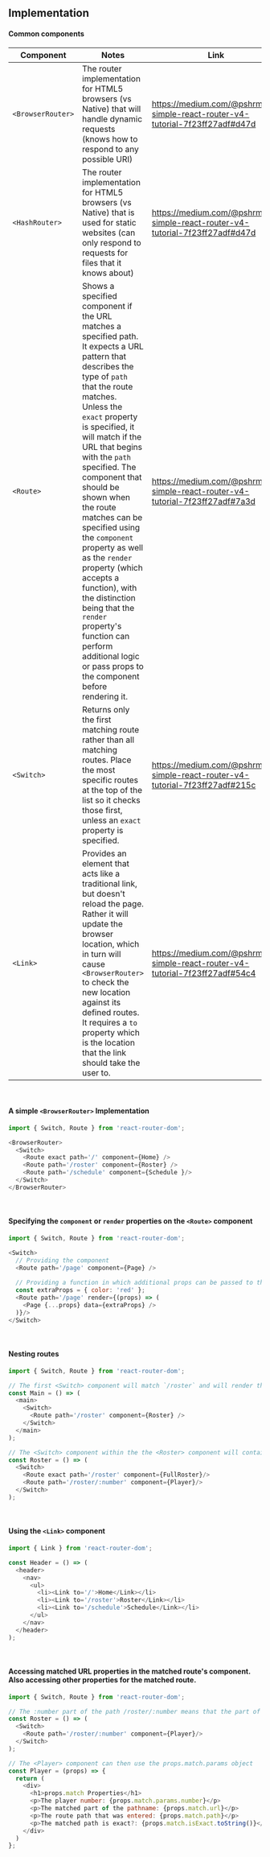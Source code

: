 ## Implementation

#### Common components
| Component | Notes | Link |
|---------------|-------------------------------------|----------------------------|
| `<BrowserRouter>` | The router implementation for HTML5 browsers (vs Native) that will handle dynamic requests (knows how to respond to any possible URI) | https://medium.com/@pshrmn/a-simple-react-router-v4-tutorial-7f23ff27adf#d47d |
| `<HashRouter>` | The router implementation for HTML5 browsers (vs Native) that is used for static websites (can only respond to requests for files that it knows about) | https://medium.com/@pshrmn/a-simple-react-router-v4-tutorial-7f23ff27adf#d47d |
| `<Route>` | Shows a specified component if the URL matches a specified path. It expects a URL pattern that describes the type of `path` that the route matches. Unless the `exact` property is specified, it will match if the URL that begins with the `path` specified. The component that should be shown when the route matches can be specified using the `component` property as well as the `render` property (which accepts a function), with the distinction being that the `render` property's function can perform additional logic or pass props to the component before rendering it. | https://medium.com/@pshrmn/a-simple-react-router-v4-tutorial-7f23ff27adf#7a3d |
| `<Switch>` | Returns only the first matching route rather than all matching routes. Place the most specific routes at the top of the list so it checks those first, unless an `exact` property is specified. | https://medium.com/@pshrmn/a-simple-react-router-v4-tutorial-7f23ff27adf#215c |
| `<Link>` | Provides an element that acts like a traditional link, but doesn't reload the page. Rather it will update the browser location, which in turn will cause `<BrowserRouter>` to check the new location against its defined routes. It requires a `to` property which is the location that the link should take the user to. | https://medium.com/@pshrmn/a-simple-react-router-v4-tutorial-7f23ff27adf#54c4 |

<br>

#### A simple `<BrowserRouter>` Implementation
```js
import { Switch, Route } from 'react-router-dom';

<BrowserRouter>
  <Switch>
    <Route exact path='/' component={Home} />
    <Route path='/roster' component={Roster} />
    <Route path='/schedule' component={Schedule }/>
  </Switch>
</BrowserRouter>
```

<br>


#### Specifying the `component` or `render` properties on the `<Route>` component
```js
import { Switch, Route } from 'react-router-dom';

<Switch>
  // Providing the component
  <Route path='/page' component={Page} />
  
  // Providing a function in which additional props can be passed to the component that gets rendered
  const extraProps = { color: 'red' };
  <Route path='/page' render={(props) => (
    <Page {...props} data={extraProps} />
  )}/>
</Switch>
```

<br>

#### Nesting routes
```js
import { Switch, Route } from 'react-router-dom';

// The first <Switch> component will match `/roster` and will render the <Roster> component
const Main = () => (
  <main>
    <Switch>
      <Route path='/roster' component={Roster} />
    </Switch>
  </main>
);

// The <Switch> component within the the <Roster> component will contain another set of routes which it will try to match against before it displays more detailed information.
const Roster = () => (
  <Switch>
    <Route exact path='/roster' component={FullRoster}/>
    <Route path='/roster/:number' component={Player}/>
  </Switch>
);
```

<br>

#### Using the `<Link>` component
```js
import { Link } from 'react-router-dom';

const Header = () => (
  <header>
    <nav>
      <ul>
        <li><Link to='/'>Home</Link></li>
        <li><Link to='/roster'>Roster</Link></li>
        <li><Link to='/schedule'>Schedule</Link></li>
      </ul>
    </nav>
  </header>
);
```

<br>

#### Accessing matched URL properties in the matched route's component. Also accessing other properties for the matched route.
```js
import { Switch, Route } from 'react-router-dom';

// The :number part of the path /roster/:number means that the part of the pathname that comes after /roster/ will be captured and stored as match.params.number
const Roster = () => (
  <Switch>
    <Route path='/roster/:number' component={Player}/>
  </Switch>
);

// The <Player> component can then use the props.match.params object
const Player = (props) => {
  return (
    <div>
      <h1>props.match Properties</h1>
      <p>The player number: {props.match.params.number}</p>
      <p>The matched part of the pathname: {props.match.url}</p>
      <p>The route path that was entered: {props.match.path}</p>
      <p>The matched path is exact?: {props.match.isExact.toString()}</p>
    </div>
  )
};
```
